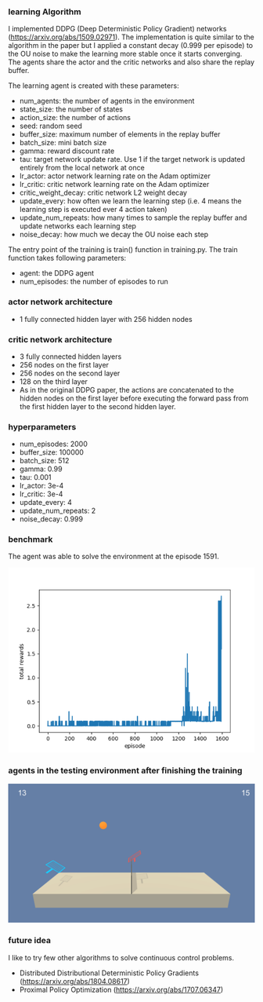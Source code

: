 ### learning Algorithm
I implemented DDPG (Deep Deterministic Policy Gradient) networks (https://arxiv.org/abs/1509.02971). The implementation is quite similar to the algorithm in the paper but I applied a constant decay (0.999 per episode) to the OU noise to make the learning more stable once it starts converging. The agents share the actor and the critic networks and also share the replay buffer.

The learning agent is created with these parameters:
- num_agents: the number of agents in the environment
- state_size: the number of states
- action_size: the number of actions
- seed: random seed
- buffer_size: maximum number of elements in the replay buffer
- batch_size: mini batch size
- gamma: reward discount rate
- tau: target network update rate. Use 1 if the target network is updated entirely from the local network at once
- lr_actor: actor network learning rate on the Adam optimizer
- lr_critic: critic network learning rate on the Adam optimizer
- critic_weight_decay: critic network L2 weight decay
- update_every: how often we learn the learning step (i.e. 4 means the learning step is executed ever 4 action taken)
- update_num_repeats: how many times to sample the replay buffer and update networks each learning step
- noise_decay: how much we decay the OU noise each step

The entry point of the training is train() function in training.py. The train function takes following parameters:
- agent: the DDPG agent
- num_episodes: the number of episodes to run

### actor network architecture
- 1 fully connected hidden layer with 256 hidden nodes

### critic network architecture
- 3 fully connected hidden layers
- 256 nodes on the first layer
- 256 nodes on the second layer
- 128 on the third layer
- As in the original DDPG paper, the actions are concatenated to the hidden nodes on the first layer before executing the forward pass from the first hidden layer to the second hidden layer.

### hyperparameters
- num_episodes: 2000
- buffer_size: 100000
- batch_size: 512
- gamma: 0.99
- tau: 0.001
- lr_actor: 3e-4
- lr_critic: 3e-4
- update_every: 4
- update_num_repeats: 2
- noise_decay: 0.999

### benchmark
The agent was able to solve the environment  at the episode 1591.

![plot of the total rewards per episode](rewards.png)

### agents in the testing environment after finishing the training
![agents in the testing environment after finishing the training](trained_agents.gif)

### future idea
I like to try few other algorithms to solve continuous control problems.
- Distributed Distributional Deterministic Policy Gradients (https://arxiv.org/abs/1804.08617)
- Proximal Policy Optimization (https://arxiv.org/abs/1707.06347)
